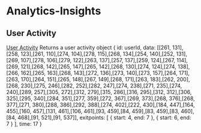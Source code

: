 # Analytics-Insights
## User Activity
[User Activity](https://github.com/oscarmmv/Analytics-Insights/blob/main/heatmap/demo/useractivity.js)
Returns a user activity object
  {
    id: userId,
    data: [[261, 131],[258, 123],[261, 110],[274, 104],[278, 115],[268, 134],[254, 140],[252, 131],[269, 107],[278, 106],[279, 122],[263, 137],[257, 137],[259, 124],[267, 114],[269, 121],[268, 142],[265, 147],[265, 142],[268, 130],[274, 124],[274, 138],[266, 162],[265, 163],[268, 143],[272, 136],[273, 140],[273, 157],[264, 171],[263, 170],[264, 151],[265, 148],[267, 149],[268, 171],[263, 183],[262, 200],[268, 230],[275, 246],[282, 252],[282, 247],[274, 238],[271, 235],[274, 240],[289, 257],[305, 272],[312, 279],[315, 286],[316, 295],[312, 312],[306, 325],[295, 340],[284, 351],[277, 359],[272, 367],[269, 373],[268, 376],[268, 377],[271, 380],[288, 386],[292, 388],[274, 402],[222, 430],[184, 447],[164, 455],[160, 457],[131, 461],[106, 461],[93, 459],[84, 459],[83, 459],[83, 460],[84, 468],[91, 521],[91, 537]],
    exitpoints: [
      { 
        start: 4, 
        end: 7 },
      { 
        start: 6, 
        end: 7 
      }
  ],
  time: 17
} 
  
